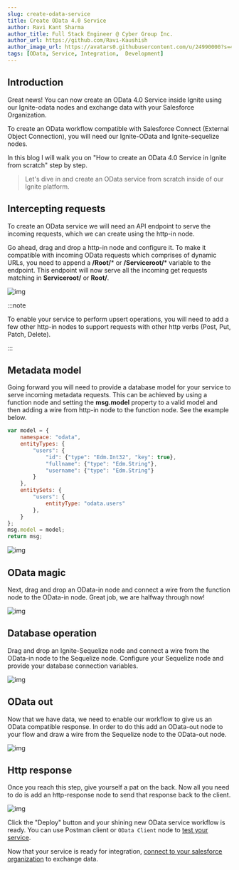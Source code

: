 ```yaml
---
slug: create-odata-service
title: Create OData 4.0 Service
author: Ravi Kant Sharma
author_title: Full Stack Engineer @ Cyber Group Inc.
author_url: https://github.com/Ravi-Kaushish
author_image_url: https://avatars0.githubusercontent.com/u/24990000?s=400&u=dbce2090b78b7108c7cbad0d1bf8fa2c8044c9d8&v=4
tags: [OData, Service, Integration,  Development]
---
```


## Introduction

Great news! You can now create an OData 4.0 Service inside Ignite using our Ignite-odata nodes and exchange data with your Salesforce Organization.

To create an OData workflow compatible with Salesforce Connect (External Object Connection), you will need our Ignite-OData and Ignite-sequelize nodes. 

In this blog I will walk you on "How to create an OData 4.0 Service in Ignite from scratch" step by step.

> Let's dive in and create an OData service from scratch inside of our Ignite platform. 

## Intercepting requests

To create an OData service we will need an API endpoint to serve the incoming requests, which we can create using the http-in node.

Go ahead, drag and drop a http-in node and configure it. To make it compatible with incoming OData requests which comprises of dynamic URLs, you need to append a **/Root/*** or **/Serviceroot/*** variable to the endpoint. This endpoint will now serve all the incoming get requests matching in  **Serviceroot/** or **Root/**.

![img](/assets/blogs/odata/odata-httpin.jpg)

:::note 

To enable your service to perform upsert operations, you will need to add a few other http-in nodes to support requests with other http verbs (Post, Put, Patch, Delete).  

:::

## Metadata model

Going forward you will need to provide a database model for your service to serve incoming metadata requests. This can be achieved by using a function node and setting the **msg.model** property to a valid model and then adding a wire from http-in node to the function node. See the example below.
 
```javascript
var model = {
    namespace: "odata",
    entityTypes: {
        "users": {
            "id": {"type": "Edm.Int32", "key": true},
            "fullname": {"type": "Edm.String"},            
            "username": {"type": "Edm.String"}            
        }
    },   
    entitySets: {
        "users": {
            entityType: "odata.users"
        },
    }
};
msg.model = model;
return msg;
```

![img](/assets/blogs/odata/odata-metadata.jpg)

## OData magic

Next, drag and drop an OData-in node and connect a wire from the function node to the OData-in node. Great job, we are halfway through now!

![img](/assets/blogs/odata/odata-odatain.jpg)

## Database operation

Drag and drop an Ignite-Sequelize node and connect a wire from the OData-in node to the Sequelize node. Configure your Sequelize node and provide your database connection variables.

![img](/assets/blogs/odata/odata-sequelize.jpg)

## OData out

Now that we have data, we need to enable our workflow to give us an OData compatible response. In order to do this add an OData-out node to your flow and draw a wire from the Sequelize node to the OData-out node.

![img](/assets/blogs/odata/odata-odataout.jpg)

## Http response

Once you reach this step, give yourself a pat on the back. Now all you need to do is add an http-response node to send that response back to the client.

![img](/assets/blogs/odata/odata-response.jpg)

Click the "Deploy" button and your shining new OData service workflow is ready. You can use Postman client or `OData Client` node to [test your service](/blog/test-odata-service).

Now that your service is ready for integration, [connect to your salesforce organization](/blog/salesforce-connect-odata) to exchange data.